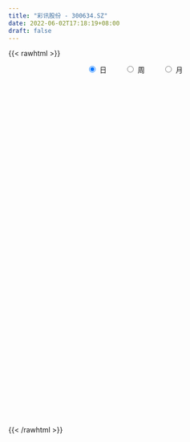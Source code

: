 ```yaml
---
title: "彩讯股份 - 300634.SZ"
date: 2022-06-02T17:18:19+08:00
draft: false
---
```

{{< rawhtml >}}
    <div style="text-align: center">
        <label style="padding: 1rem;"><input style="margin-right: .5rem" type="radio" name="period" value="D" checked onclick="period_change(this)">日</label>
        <label style="padding: 1rem;"><input style="margin-right: .5rem" type="radio" name="period" value="W" onclick="period_change(this)">周</label>
        <label style="padding: 1rem;"><input style="margin-right: .5rem" type="radio" name="period" value="M" onclick="period_change(this)">月</label>
    </div>
    <div id="chart" style="height: 700px;"></div> 
    <script type="text/javascript">
        const D_v = [65386.19,62544.7,83957.65,50149.42,51180.0,44048.5,34112.8,36990.02,42772.34,65307.04,58416.83,65332.88,37367.88,112962.11,82832.73,60667.75,54575.48,51794.0,39320.07,56810.88,43781.45,56031.2,35317.21,27652.32,57611.05,133151.88,236127.87,331417.33,300789.61,205678.0,165690.77,201374.67,149994.74,153615.84,115623.39,197270.94,122294.0,93193.02,88417.23,100773.89,71434.08,91430.67,128553.55,110760.7,107422.18,78580.61,54153.84,55093.65,57578.71,47842.89,67899.88,62530.63,53017.25,51531.14,65238.85,52477.06,43945.36,55404.69,58614.65,28690.5,40348.73,30939.08,22626.73,26504.0,28869.85,22598.52,25064.48,52875.39,51885.55,32958.0,48372.39,26092.24,29022.39,29909.25,58265.23,48257.94,40882.13,28769.38,39862.5,23864.03,70525.15,38896.73,30941.07,23246.77,15347.82,19109.24,21175.82,23864.56,16179.15,29750.29,60050.52,80191.37,60028.41,55765.33,78074.51,47490.4,68452.28,52130.84,54395.98,50915.03,40548.11,32902.11,31464.0,61889.14,54658.67,36195.38,36928.31,27762.05,27128.93,48290.22,71115.69,58171.89,44396.71,83628.81,69242.74,249203.76,184576.41,104924.6,105771.25,70323.45,69872.29,50884.05,41781.15,61315.94,55982.71,59604.65,77051.11,57463.56,109714.09,102488.4,63788.7,45002.89,44101.96,36223.03,76580.37,34898.48,28233.31,34790.88,77530.0,117617.0,82325.24,85474.9,77967.14,108810.93,97925.61,97166.14,80898.61,58844.0,74796.01,52537.4,85819.89,181007.52,113668.81,81928.27,83315.96,100748.0,83679.41,60095.87,48183.0,80301.82,77284.0,137348.21,134568.0,117562.0,113827.27,94876.0,180800.44,179071.34,119897.4,136928.96,93444.42,123272.54,67250.12,84479.84,51898.84,58829.74,49963.3,50992.0,48294.04,47879.41,65355.54,66673.84,65955.74,50540.74,79544.74,48039.0,39283.11,33972.29,46109.14,40534.0,42700.1,36796.72,53770.61,58131.96,39922.8,46309.3,37566.0,56503.49,61730.62,54112.7,36312.0,33589.23,25918.62,30192.82,38205.62,30505.05,35578.0,25318.0,32078.44,33040.74,30815.0,42458.0,35912.0,31037.02,35406.28,21862.37,19919.28,17142.28,31744.58,47927.54,41664.12,35609.71,31295.12,30918.88,47846.8,48062.74,39978.44,74897.45,69794.31,53611.57,44663.12,26917.0,29700.0,43478.1,30907.6,23080.51,28744.57,24274.14,26719.84,20446.79,25843.14,23768.87,31180.08,26330.0,26570.1,30741.77,29532.8,40051.9,45135.24,38470.27]
const D_histogram = [0.0,0.0057435897,0.0364709767,0.0409586904,0.0631328172,0.0523283135,0.0455512784,0.0096411937,-0.0254376613,-0.0268279932,0.0089854344,0.04515975,0.0444613025,0.1112080815,0.1277692269,0.0881030794,0.0718710351,0.0467634222,0.0236841407,0.041960826,0.0187345284,-0.0414555297,-0.107524123,-0.1352781759,-0.0855618698,0.0268927509,0.3207711608,0.6388354794,0.7720492227,0.7723629693,0.6576064522,0.5696931736,0.4087410411,0.2133444029,0.1158817574,0.0731600966,-0.0525172135,-0.1124388727,-0.2030535439,-0.1909067046,-0.2230426123,-0.2245815671,-0.166145275,-0.2176684053,-0.3591656455,-0.4441598158,-0.5508124022,-0.5461310683,-0.4917282793,-0.4289520105,-0.3313317421,-0.2826045439,-0.2817490616,-0.2866887905,-0.2050037455,-0.1500581638,-0.1010089756,-0.0879908541,-0.1146307822,-0.13064647,-0.1803472327,-0.1715635073,-0.1517193326,-0.1524405669,-0.1075924759,-0.0720260923,-0.0637610654,-0.0001438053,0.013784135,0.0111224692,-0.0439427198,-0.0739834686,-0.0910632106,-0.0765801624,0.0068789253,0.0545134499,0.1083431599,0.1144856893,0.1284464785,0.1169268729,0.1516771602,0.1456144259,0.0992787515,0.0458579107,0.0200482394,0.0230628322,0.0196826082,-0.0092714325,-0.0399521632,-0.024067038,0.0527738011,0.1540994453,0.1898039662,0.2197265683,0.2471466654,0.2193052291,0.2005444221,0.2045941615,0.1935445552,0.1527474305,0.1002010611,0.0466457416,0.0257916537,-0.0628762439,-0.1733026822,-0.2273655602,-0.2159451544,-0.1961345972,-0.1990983228,-0.1129809402,-0.0907961254,-0.0560321898,-0.0240130521,0.0646505378,0.1310538686,0.3092750871,0.3471465757,0.3466035537,0.2995235414,0.2646273341,0.1843488631,0.122171665,0.0807027378,0.0593086987,0.0234037728,-0.0006221431,0.0006509631,-0.0448285262,-0.0150170914,0.0145079805,-0.0177158581,-0.0550042806,-0.1201904185,-0.1398207731,-0.1997493402,-0.2347523279,-0.2409134799,-0.2242959999,-0.1580233228,-0.1390465295,-0.0974230987,-0.0659012986,-0.0977345949,-0.0914431074,-0.0837133192,-0.0989089762,-0.1357481395,-0.1609381069,-0.1356577924,-0.1154976189,-0.0597732863,0.0231151658,0.093742839,0.1208607834,0.145814058,0.125012293,0.1210100549,0.0942862471,0.0755668375,0.0767133859,0.0766748732,0.1312422161,0.1434855001,0.1658844599,0.1401278649,0.1139370733,0.1358124859,0.0351107114,-0.0280929351,-0.1754589475,-0.2308814233,-0.3133122846,-0.3367986077,-0.2926228635,-0.2676752692,-0.2644116877,-0.2570768906,-0.2335871972,-0.1968418438,-0.1704964786,-0.1108187913,-0.0331248748,-0.0042956242,0.0389916086,0.0347377524,0.0378441274,0.0440383038,0.0549336562,0.0693556107,0.0640140438,0.041951961,0.0174906395,-0.030206399,-0.0560745689,-0.0661387928,-0.0439210768,-0.0478447921,-0.0978330163,-0.0806763466,-0.0412953607,-0.0046329624,0.0226705439,0.0426251125,0.0574684832,0.0426720922,0.0367798846,0.0398845802,0.0273148732,0.0438080211,0.0590456357,0.0655430053,0.0915992357,0.0747330596,0.0438031278,-0.0033546045,0.0005083749,-0.0200130585,-0.0259788396,-0.051805598,-0.0739308127,-0.0649660326,-0.0521527631,-0.0693889931,-0.0807854283,-0.1496431809,-0.2014262687,-0.2067866325,-0.1752778817,-0.0900036991,-0.0180532972,0.0411772285,0.0854073093,0.1241038937,0.1538299097,0.1773008043,0.1818149129,0.1680526558,0.1610424867,0.1512448888,0.1443363096,0.1437389354,0.1493537138,0.1033442151,0.0896952817,0.0828005037,0.0803118159,0.0830849009,0.094564816,0.1106846749,0.1254245752]
const D_fast = [0.0,0.0071794872,0.0470246183,0.0617520046,0.0997093357,0.1019869103,0.1065976949,0.0730979085,0.0316596382,0.023562308,0.0616220943,0.1090863474,0.1195032254,0.2140520248,0.262555477,0.2449150994,0.2466508138,0.2332340565,0.2160758101,0.2448427019,0.2263000365,0.1557460959,0.0627964718,0.001222875,0.0295487136,0.1487265221,0.5227977222,1.0005709106,1.3267969595,1.5202014485,1.5698465444,1.6243565592,1.565589687,1.4235291496,1.3550369434,1.3306053067,1.1917986932,1.1037673158,0.9623892587,0.9268094218,0.8389128611,0.7812285145,0.7981284878,0.6921882562,0.4608996046,0.2648654803,0.0205097935,-0.1113416398,-0.1798709206,-0.2243326544,-0.2095453215,-0.2314692594,-0.3010510424,-0.3776629689,-0.3472288603,-0.3297978196,-0.3060008752,-0.3149804672,-0.370278091,-0.4189553963,-0.5137429671,-0.5478501185,-0.565935777,-0.6047671531,-0.586817181,-0.5692573204,-0.57693256,-0.5133512512,-0.4959772771,-0.4958583256,-0.5619091946,-0.6104458105,-0.6502913551,-0.6549533475,-0.5697745285,-0.5085116415,-0.4275961415,-0.3928321898,-0.346759781,-0.3290476683,-0.2563780909,-0.2260372187,-0.2475532053,-0.2895095685,-0.3103071798,-0.301526879,-0.299986451,-0.3312583498,-0.3719271213,-0.3620587556,-0.2720244662,-0.1321739607,-0.0490184483,0.0358357959,0.1250425594,0.1520274304,0.1834027289,0.2386010087,0.2759375411,0.2733272741,0.24583117,0.2039372859,0.1895311114,0.0851441529,-0.068607956,-0.1795122241,-0.2220781068,-0.2513011989,-0.3040395053,-0.2461673578,-0.2466815743,-0.2259256861,-0.1999098115,-0.0950835871,0.0040832108,0.2596232011,0.3842813336,0.4703892,0.4981900731,0.5294506993,0.4952594441,0.4636251622,0.4423319195,0.4357650551,0.4057110724,0.3815296207,0.3829654677,0.3262788468,0.3523360088,0.3854880758,0.3488352727,0.29779578,0.2025620375,0.1479764896,0.0381105874,-0.0555804822,-0.1219700042,-0.1614265242,-0.1346596778,-0.1504445169,-0.1331768607,-0.1181303852,-0.1743973303,-0.1909666196,-0.2041651612,-0.2440880623,-0.3148642605,-0.3802887546,-0.3889228882,-0.3976371195,-0.3568561084,-0.2681888649,-0.1741254819,-0.1167923416,-0.0553855526,-0.0449342443,-0.0186839687,-0.0218362147,-0.0216639149,-0.00133902,0.0177911856,0.1051690825,0.1532837415,0.2171538163,0.2264291875,0.2287226643,0.2845511983,0.1926271017,0.1224002214,-0.0688305278,-0.1819733595,-0.3427322919,-0.450418267,-0.4793982387,-0.5213694617,-0.5842088021,-0.6411432277,-0.6760503335,-0.6885154411,-0.7047941956,-0.6728212061,-0.6034085083,-0.5756531638,-0.5226180287,-0.5181874468,-0.50562004,-0.4884162877,-0.4637875212,-0.4320266641,-0.42136472,-0.4329388126,-0.4530274741,-0.5082761124,-0.5481629246,-0.5747618467,-0.5635243999,-0.5794093131,-0.6538557914,-0.6568682084,-0.6278110627,-0.592306905,-0.5593357627,-0.5287249159,-0.4995144244,-0.5036427924,-0.5003400289,-0.4872641882,-0.493005177,-0.4655600237,-0.4355610002,-0.4126778792,-0.36372184,-0.3619047512,-0.381883901,-0.4298802845,-0.4258902113,-0.4514149094,-0.4638754004,-0.5026535583,-0.5432614762,-0.5505382042,-0.5507631255,-0.5853466037,-0.616939396,-0.7232079439,-0.8253475988,-0.8824046208,-0.8947153403,-0.8319420825,-0.764505005,-0.6949801721,-0.629398264,-0.5596757062,-0.4914922127,-0.4236961171,-0.3737282802,-0.3454773734,-0.3122269209,-0.2842132965,-0.2550377983,-0.2197004387,-0.1767472318,-0.1969206767,-0.1881457897,-0.1743404418,-0.1567511756,-0.1332068654,-0.0980857463,-0.0542947186,-0.0081986745]
const D_slow = [0.0,0.0014358974,0.0105536416,0.0207933142,0.0365765185,0.0496585969,0.0610464165,0.0634567149,0.0570972996,0.0503903013,0.0526366599,0.0639265974,0.075041923,0.1028439433,0.1347862501,0.1568120199,0.1747797787,0.1864706343,0.1923916694,0.2028818759,0.207565508,0.1972016256,0.1703205949,0.1365010509,0.1151105834,0.1218337712,0.2020265614,0.3617354312,0.5547477369,0.7478384792,0.9122400922,1.0546633856,1.1568486459,1.2101847466,1.239155186,1.2574452101,1.2443159068,1.2162061886,1.1654428026,1.1177161264,1.0619554734,1.0058100816,0.9642737628,0.9098566615,0.8200652501,0.7090252962,0.5713221956,0.4347894285,0.3118573587,0.2046193561,0.1217864206,0.0511352846,-0.0193019808,-0.0909741784,-0.1422251148,-0.1797396558,-0.2049918997,-0.2269896132,-0.2556473087,-0.2883089262,-0.3333957344,-0.3762866112,-0.4142164444,-0.4523265861,-0.4792247051,-0.4972312282,-0.5131714945,-0.5132074459,-0.5097614121,-0.5069807948,-0.5179664748,-0.5364623419,-0.5592281446,-0.5783731852,-0.5766534538,-0.5630250914,-0.5359393014,-0.5073178791,-0.4752062594,-0.4459745412,-0.4080552512,-0.3716516447,-0.3468319568,-0.3353674791,-0.3303554193,-0.3245897112,-0.3196690592,-0.3219869173,-0.3319749581,-0.3379917176,-0.3247982673,-0.286273406,-0.2388224145,-0.1838907724,-0.122104106,-0.0672777988,-0.0171416932,0.0340068472,0.0823929859,0.1205798436,0.1456301089,0.1572915443,0.1637394577,0.1480203967,0.1046947262,0.0478533361,-0.0061329525,-0.0551666018,-0.1049411825,-0.1331864175,-0.1558854489,-0.1698934963,-0.1758967594,-0.1597341249,-0.1269706578,-0.049651886,0.0371347579,0.1237856463,0.1986665317,0.2648233652,0.310910581,0.3414534972,0.3616291817,0.3764563564,0.3823072996,0.3821517638,0.3823145046,0.371107373,0.3673531002,0.3709800953,0.3665511308,0.3528000606,0.322752456,0.2877972627,0.2378599277,0.1791718457,0.1189434757,0.0628694757,0.023363645,-0.0113979873,-0.035753762,-0.0522290867,-0.0766627354,-0.0995235122,-0.120451842,-0.1451790861,-0.179116121,-0.2193506477,-0.2532650958,-0.2821395005,-0.2970828221,-0.2913040307,-0.2678683209,-0.2376531251,-0.2011996106,-0.1699465373,-0.1396940236,-0.1161224618,-0.0972307524,-0.0780524059,-0.0588836876,-0.0260731336,0.0097982414,0.0512693564,0.0863013226,0.1147855909,0.1487387124,0.1575163903,0.1504931565,0.1066284196,0.0489080638,-0.0294200074,-0.1136196593,-0.1867753752,-0.2536941925,-0.3197971144,-0.384066337,-0.4424631363,-0.4916735973,-0.5342977169,-0.5620024148,-0.5702836335,-0.5713575395,-0.5616096374,-0.5529251993,-0.5434641674,-0.5324545915,-0.5187211774,-0.5013822747,-0.4853787638,-0.4748907735,-0.4705181137,-0.4780697134,-0.4920883556,-0.5086230538,-0.5196033231,-0.5315645211,-0.5560227751,-0.5761918618,-0.586515702,-0.5876739426,-0.5820063066,-0.5713500285,-0.5569829077,-0.5463148846,-0.5371199135,-0.5271487684,-0.5203200501,-0.5093680448,-0.4946066359,-0.4782208846,-0.4553210757,-0.4366378108,-0.4256870288,-0.42652568,-0.4263985862,-0.4314018509,-0.4378965608,-0.4508479603,-0.4693306634,-0.4855721716,-0.4986103624,-0.5159576106,-0.5361539677,-0.5735647629,-0.6239213301,-0.6756179882,-0.7194374587,-0.7419383834,-0.7464517077,-0.7361574006,-0.7148055733,-0.6837795999,-0.6453221224,-0.6009969214,-0.5555431931,-0.5135300292,-0.4732694075,-0.4354581853,-0.3993741079,-0.3634393741,-0.3261009456,-0.3002648918,-0.2778410714,-0.2571409455,-0.2370629915,-0.2162917663,-0.1926505623,-0.1649793936,-0.1336232497]
const D_data = [['2021-05-24', 14.61, 15.7, 14.6, 15.79],['2021-05-25', 15.65, 15.79, 15.4, 16.09],['2021-05-26', 15.77, 16.22, 15.62, 16.66],['2021-05-27', 16.16, 16.02, 15.96, 16.58],['2021-05-28', 15.97, 16.36, 15.97, 16.46],['2021-05-31', 16.36, 16.03, 15.75, 16.57],['2021-06-01', 15.96, 16.08, 15.81, 16.3],['2021-06-02', 16.25, 15.63, 15.48, 16.25],['2021-06-03', 15.63, 15.45, 15.23, 15.75],['2021-06-04', 15.61, 15.76, 15.59, 16.63],['2021-06-07', 15.62, 16.32, 15.6, 16.38],['2021-06-08', 16.33, 16.55, 16.06, 16.86],['2021-06-09', 16.53, 16.23, 16.06, 16.75],['2021-06-10', 16.1, 17.33, 16.1, 17.78],['2021-06-11', 17.3, 17.04, 16.81, 17.3],['2021-06-15', 17.04, 16.38, 16.32, 17.05],['2021-06-16', 16.39, 16.61, 16.3, 16.98],['2021-06-17', 16.45, 16.46, 15.81, 16.65],['2021-06-18', 16.5, 16.41, 16.02, 16.53],['2021-06-21', 16.4, 16.97, 16.33, 17.3],['2021-06-22', 16.76, 16.49, 16.45, 17.13],['2021-06-23', 16.44, 15.82, 15.46, 16.44],['2021-06-24', 15.81, 15.37, 15.25, 15.81],['2021-06-25', 15.38, 15.52, 15.28, 15.52],['2021-06-28', 15.52, 16.48, 15.38, 16.48],['2021-06-29', 16.68, 17.7, 16.66, 18.89],['2021-06-30', 18.51, 21.24, 18.51, 21.24],['2021-07-01', 21.01, 23.63, 20.0, 24.42],['2021-07-02', 21.94, 23.17, 21.7, 25.32],['2021-07-05', 23.25, 22.58, 21.95, 24.0],['2021-07-06', 22.86, 21.52, 21.08, 22.86],['2021-07-07', 21.37, 21.94, 20.63, 22.45],['2021-07-08', 21.37, 20.9, 20.62, 21.71],['2021-07-09', 20.71, 19.92, 19.3, 21.11],['2021-07-12', 19.97, 20.66, 19.97, 20.69],['2021-07-13', 20.78, 21.22, 20.69, 22.59],['2021-07-14', 21.01, 19.91, 19.8, 21.01],['2021-07-15', 19.76, 20.34, 19.31, 20.48],['2021-07-16', 20.0, 19.59, 19.59, 20.8],['2021-07-19', 19.64, 20.67, 19.12, 20.85],['2021-07-20', 20.25, 20.05, 19.61, 20.37],['2021-07-21', 19.99, 20.31, 19.75, 20.85],['2021-07-22', 20.32, 21.2, 19.78, 21.4],['2021-07-23', 21.11, 19.82, 19.31, 21.11],['2021-07-26', 19.42, 18.06, 17.56, 19.8],['2021-07-27', 17.93, 17.94, 17.41, 18.55],['2021-07-28', 17.82, 16.84, 16.5, 17.98],['2021-07-29', 17.16, 17.59, 17.16, 17.8],['2021-07-30', 17.47, 18.01, 17.4, 18.26],['2021-08-02', 18.3, 18.1, 17.82, 18.41],['2021-08-03', 17.99, 18.69, 17.91, 18.79],['2021-08-04', 18.6, 18.24, 18.01, 18.6],['2021-08-05', 18.33, 17.55, 17.49, 18.34],['2021-08-06', 17.85, 17.23, 16.95, 17.85],['2021-08-09', 17.23, 18.31, 17.23, 18.35],['2021-08-10', 17.99, 18.18, 17.87, 18.4],['2021-08-11', 18.08, 18.26, 17.93, 18.4],['2021-08-12', 18.26, 17.87, 17.79, 18.83],['2021-08-13', 17.77, 17.22, 17.03, 18.02],['2021-08-16', 17.23, 17.1, 17.0, 17.56],['2021-08-17', 17.07, 16.33, 16.29, 17.19],['2021-08-18', 16.33, 16.76, 16.33, 16.87],['2021-08-19', 16.6, 16.79, 16.6, 16.95],['2021-08-20', 16.66, 16.4, 16.1, 16.66],['2021-08-23', 16.39, 16.92, 16.39, 17.05],['2021-08-24', 16.96, 16.88, 16.73, 17.2],['2021-08-25', 16.85, 16.53, 16.47, 16.98],['2021-08-26', 16.53, 17.32, 16.35, 17.32],['2021-08-27', 17.5, 16.84, 16.55, 17.55],['2021-08-30', 16.6, 16.6, 16.55, 17.19],['2021-08-31', 16.62, 15.7, 15.41, 16.62],['2021-09-01', 15.68, 15.66, 15.32, 15.82],['2021-09-02', 15.26, 15.55, 14.9, 15.59],['2021-09-03', 15.5, 15.79, 15.5, 16.14],['2021-09-06', 15.81, 16.81, 15.71, 17.2],['2021-09-07', 16.96, 16.66, 16.54, 17.48],['2021-09-08', 16.66, 17.0, 16.4, 17.16],['2021-09-09', 16.81, 16.58, 16.44, 16.97],['2021-09-10', 16.67, 16.76, 16.28, 17.15],['2021-09-13', 16.66, 16.48, 16.31, 16.68],['2021-09-14', 16.48, 17.17, 16.47, 17.55],['2021-09-15', 17.1, 16.8, 16.7, 17.12],['2021-09-16', 16.99, 16.2, 16.2, 16.99],['2021-09-17', 16.3, 15.85, 15.6, 16.35],['2021-09-22', 15.67, 15.96, 15.58, 16.07],['2021-09-23', 15.91, 16.23, 15.91, 16.45],['2021-09-24', 16.23, 16.12, 16.0, 16.66],['2021-09-27', 16.44, 15.67, 15.61, 16.6],['2021-09-28', 15.65, 15.42, 15.31, 15.67],['2021-09-29', 15.4, 15.89, 15.11, 15.89],['2021-09-30', 16.22, 16.87, 16.14, 16.99],['2021-10-08', 17.0, 17.7, 16.62, 17.8],['2021-10-11', 17.33, 17.35, 17.1, 17.76],['2021-10-12', 17.4, 17.59, 17.2, 17.88],['2021-10-13', 17.31, 17.88, 16.77, 18.3],['2021-10-14', 17.59, 17.36, 17.21, 17.65],['2021-10-15', 17.34, 17.51, 17.3, 18.3],['2021-10-18', 17.38, 17.92, 17.04, 17.97],['2021-10-19', 17.78, 17.88, 17.5, 18.19],['2021-10-20', 17.79, 17.52, 17.48, 18.0],['2021-10-21', 17.52, 17.24, 17.18, 17.8],['2021-10-22', 17.44, 17.02, 16.97, 17.5],['2021-10-25', 17.0, 17.28, 16.7, 17.39],['2021-10-26', 17.28, 16.14, 16.07, 17.34],['2021-10-27', 16.21, 15.25, 15.11, 16.21],['2021-10-28', 15.37, 15.36, 15.17, 15.68],['2021-10-29', 15.27, 15.89, 15.27, 15.94],['2021-11-01', 15.9, 15.91, 15.65, 16.14],['2021-11-02', 15.91, 15.5, 15.3, 16.0],['2021-11-03', 15.48, 16.7, 15.39, 17.2],['2021-11-04', 16.31, 16.09, 15.81, 16.45],['2021-11-05', 15.92, 16.32, 15.89, 16.75],['2021-11-08', 16.18, 16.41, 16.02, 16.64],['2021-11-09', 16.6, 17.44, 16.33, 17.61],['2021-11-10', 17.56, 17.64, 17.26, 17.69],['2021-11-11', 17.53, 19.87, 17.32, 21.17],['2021-11-12', 19.39, 18.96, 18.82, 19.69],['2021-11-15', 18.85, 18.87, 18.69, 19.22],['2021-11-16', 18.87, 18.44, 18.43, 19.37],['2021-11-17', 18.47, 18.63, 18.1, 18.78],['2021-11-18', 18.81, 17.97, 17.9, 18.9],['2021-11-19', 17.95, 17.98, 17.94, 18.43],['2021-11-22', 18.0, 18.09, 17.9, 18.22],['2021-11-23', 17.95, 18.28, 17.65, 18.33],['2021-11-24', 18.38, 18.03, 17.72, 18.48],['2021-11-25', 18.03, 18.08, 18.0, 18.44],['2021-11-26', 17.99, 18.39, 17.56, 18.42],['2021-11-29', 18.26, 17.72, 17.63, 18.26],['2021-11-30', 17.81, 18.65, 17.81, 18.84],['2021-12-01', 18.51, 18.86, 18.42, 19.3],['2021-12-02', 18.78, 18.13, 18.09, 18.82],['2021-12-03', 18.13, 17.9, 17.81, 18.35],['2021-12-06', 17.94, 17.25, 17.2, 17.98],['2021-12-07', 17.3, 17.53, 17.1, 17.57],['2021-12-08', 17.0, 16.71, 16.17, 17.03],['2021-12-09', 16.54, 16.62, 16.5, 16.74],['2021-12-10', 16.6, 16.7, 16.47, 16.94],['2021-12-13', 16.69, 16.84, 16.6, 17.09],['2021-12-14', 17.19, 17.54, 17.17, 17.97],['2021-12-15', 17.18, 17.06, 17.01, 17.46],['2021-12-16', 17.21, 17.41, 17.08, 17.59],['2021-12-17', 17.26, 17.41, 17.14, 17.59],['2021-12-20', 17.49, 16.54, 16.41, 17.58],['2021-12-21', 17.0, 16.86, 16.74, 17.5],['2021-12-22', 16.51, 16.83, 16.51, 17.39],['2021-12-23', 16.75, 16.43, 16.38, 17.32],['2021-12-24', 16.6, 15.9, 15.76, 16.71],['2021-12-27', 15.82, 15.73, 15.5, 15.94],['2021-12-28', 15.81, 16.21, 15.73, 16.39],['2021-12-29', 16.14, 16.13, 15.85, 16.29],['2021-12-30', 16.09, 16.67, 16.07, 16.98],['2021-12-31', 16.9, 17.33, 16.75, 17.86],['2022-01-04', 17.33, 17.6, 17.21, 17.64],['2022-01-05', 17.72, 17.37, 17.07, 17.96],['2022-01-06', 17.4, 17.56, 17.06, 17.86],['2022-01-07', 17.66, 17.08, 16.95, 18.06],['2022-01-10', 17.03, 17.3, 16.42, 17.33],['2022-01-11', 17.2, 17.0, 16.9, 17.4],['2022-01-12', 17.17, 17.03, 16.94, 17.38],['2022-01-13', 17.17, 17.28, 17.09, 17.6],['2022-01-14', 17.18, 17.32, 16.83, 17.7],['2022-01-17', 17.45, 18.23, 17.38, 18.33],['2022-01-18', 18.18, 17.99, 17.91, 18.65],['2022-01-19', 17.81, 18.34, 17.8, 18.41],['2022-01-20', 18.6, 17.86, 17.74, 18.6],['2022-01-21', 17.7, 17.83, 17.62, 18.24],['2022-01-24', 17.86, 18.54, 17.8, 18.7],['2022-01-25', 18.24, 16.88, 16.7, 18.3],['2022-01-26', 16.89, 16.93, 16.58, 17.64],['2022-01-27', 16.8, 15.24, 15.22, 16.93],['2022-01-28', 15.49, 15.69, 15.34, 16.22],['2022-02-07', 15.9, 14.76, 14.61, 16.01],['2022-02-08', 14.66, 14.94, 14.31, 14.97],['2022-02-09', 15.02, 15.57, 14.92, 15.66],['2022-02-10', 15.76, 15.26, 15.15, 15.76],['2022-02-11', 15.12, 14.81, 14.74, 15.28],['2022-02-14', 14.64, 14.63, 14.38, 14.93],['2022-02-15', 14.74, 14.66, 14.48, 15.13],['2022-02-16', 14.91, 14.75, 14.69, 15.11],['2022-02-17', 14.59, 14.57, 14.5, 14.98],['2022-02-18', 14.55, 15.03, 14.51, 15.04],['2022-02-21', 15.03, 15.49, 14.99, 15.57],['2022-02-22', 15.64, 15.07, 14.93, 15.64],['2022-02-23', 15.09, 15.38, 15.05, 15.49],['2022-02-24', 15.3, 14.84, 14.58, 15.41],['2022-02-25', 14.95, 14.88, 14.84, 15.18],['2022-02-28', 14.99, 14.9, 14.58, 15.11],['2022-03-01', 14.84, 14.97, 14.81, 15.12],['2022-03-02', 14.81, 15.06, 14.8, 15.22],['2022-03-03', 15.06, 14.82, 14.76, 15.15],['2022-03-04', 14.67, 14.51, 14.43, 14.8],['2022-03-07', 14.51, 14.31, 14.18, 14.51],['2022-03-08', 14.4, 13.75, 13.75, 14.51],['2022-03-09', 13.75, 13.72, 13.14, 13.95],['2022-03-10', 13.99, 13.7, 13.7, 14.16],['2022-03-11', 13.7, 14.02, 13.41, 14.08],['2022-03-14', 13.96, 13.63, 13.63, 14.29],['2022-03-15', 13.63, 12.77, 12.76, 13.67],['2022-03-16', 12.95, 13.37, 12.72, 13.43],['2022-03-17', 13.54, 13.67, 13.42, 13.9],['2022-03-18', 13.65, 13.74, 13.51, 13.83],['2022-03-21', 13.76, 13.72, 13.45, 13.87],['2022-03-22', 13.66, 13.7, 13.53, 13.79],['2022-03-23', 13.74, 13.69, 13.63, 13.86],['2022-03-24', 13.62, 13.28, 13.26, 13.65],['2022-03-25', 13.4, 13.29, 13.21, 13.64],['2022-03-28', 13.2, 13.35, 13.07, 13.6],['2022-03-29', 13.41, 13.08, 13.05, 13.49],['2022-03-30', 13.1, 13.41, 13.09, 13.48],['2022-03-31', 13.41, 13.45, 13.31, 13.65],['2022-04-01', 13.47, 13.38, 13.2, 13.48],['2022-04-06', 13.38, 13.71, 13.34, 13.84],['2022-04-07', 13.61, 13.2, 13.2, 13.78],['2022-04-08', 13.26, 12.88, 12.83, 13.39],['2022-04-11', 12.82, 12.42, 12.37, 13.06],['2022-04-12', 12.36, 12.88, 12.27, 12.93],['2022-04-13', 12.93, 12.46, 12.46, 12.95],['2022-04-14', 12.48, 12.49, 12.48, 12.67],['2022-04-15', 12.53, 12.06, 12.06, 12.54],['2022-04-18', 12.1, 11.86, 11.58, 12.1],['2022-04-19', 11.8, 12.09, 11.77, 12.24],['2022-04-20', 12.32, 12.08, 12.03, 12.42],['2022-04-21', 12.15, 11.57, 11.55, 12.2],['2022-04-22', 11.56, 11.43, 11.27, 11.73],['2022-04-25', 11.31, 10.32, 10.32, 11.31],['2022-04-26', 10.49, 9.98, 9.96, 10.7],['2022-04-27', 9.8, 10.15, 9.66, 10.26],['2022-04-28', 11.13, 10.43, 10.24, 11.18],['2022-04-29', 10.25, 11.21, 10.25, 11.26],['2022-05-05', 11.11, 11.32, 10.88, 11.51],['2022-05-06', 11.02, 11.42, 10.93, 11.59],['2022-05-09', 11.5, 11.46, 11.29, 11.61],['2022-05-10', 11.4, 11.6, 11.28, 11.71],['2022-05-11', 11.7, 11.69, 11.62, 12.04],['2022-05-12', 11.74, 11.8, 11.67, 11.94],['2022-05-13', 11.76, 11.7, 11.59, 11.89],['2022-05-16', 11.85, 11.51, 11.49, 11.89],['2022-05-17', 11.54, 11.6, 11.54, 11.69],['2022-05-18', 11.69, 11.58, 11.55, 11.87],['2022-05-19', 11.37, 11.63, 11.36, 11.66],['2022-05-20', 11.52, 11.75, 11.52, 11.78],['2022-05-23', 11.73, 11.91, 11.68, 11.97],['2022-05-24', 11.96, 11.21, 11.21, 11.96],['2022-05-25', 11.3, 11.49, 11.22, 11.55],['2022-05-26', 11.5, 11.55, 11.2, 11.63],['2022-05-27', 11.65, 11.61, 11.55, 11.81],['2022-05-30', 11.59, 11.71, 11.52, 11.77],['2022-05-31', 11.75, 11.9, 11.5, 11.95],['2022-06-01', 11.98, 12.09, 11.82, 12.2],['2022-06-02', 12.09, 12.23, 11.8, 12.3]]
const W_v = [234.47,966.86,2203.98,8186.22,575710.75,1073516.9100000001,472676.4,840920.34,836908.13,876267.9399999999,482876.4999999999,386367.13,329643.72,227373.76,434329.36,427288.27,495697.33,398110.4300000001,355567.6300000001,218894.85,278439.93,242826.4,166182.91,190656.7,199851.99,163563.29,133865.78,115351.19,157472.12,138068.24,151599.36,158749.86,166030.43,231027.14,160486.9,133364.8,265998.65,138759.62,159748.62,241588.58,63548.36,132103.06,157160.7,302799.13,150660.25,126468.0,239262.91,294656.1,561428.0600000001,317893.16,171495.26,138484.81,124202.91,198351.52,262650.18,130172.32,44001.05,91926.86,78145.54,75543.8,111261.56,92222.62,95244.34,103084.42,84274.18,66960.22,69505.96,61550.67,58057.89,44849.22,66975.66,54485.78,134906.29,92770.6,170001.2,132782.51,115347.46,103091.4,14700.85,39257.23,75859.32,74552.32,337745.08,97447.92,89502.74,81726.89,77803.35,58258.38,105199.1,141881.9,96007.06,132069.32,188886.2,367381.98,194739.56,206820.24,341715.49,422543.27,649075.38,351524.05,307883.56,415950.45,463949.74,207642.26,391756.25,634469.72,616464.25,404988.66,406940.1,798769.4199999999,441111.8,307665.72,415754.16,362384.63,222707.84,137644.4,201034.03,478293.33,722150.8199999999,748176.0499999999,463240.91,700687.54,549529.84,330432.67,237936.61,213594.71,370454.4,177637.87,161439.51,76919.56,27395.8,149408.37,249507.14,173702.72,132323.88,180431.87,220464.51,311147.8,251496.41,218842.96,129910.85,116537.41,91022.42,165888.53,147039.64,119134.64,109278.21,98819.14,38731.12,37021.07,142373.55,118050.47,103337.3,166668.76,188521.66,107760.92,61561.33,102353.01,115627.56,157758.58,38048.49,240934.54,133975.26,313217.96,223230.7,356912.43,206357.3,219593.06,1059097.74,876354.02,616798.58,502952.89,352828.99,282821.79,275680.61,149109.04,181293.79,166354.27,216037.18,187473.75,55632.88,129844.52,80191.37,309810.93,230892.07,221135.5,232468.78,631048.4300000001,401775.64,295735.56,378457.64,220037.15,397738.02,462768.43,453004.8199999999,379661.04,349544.1,598181.48,710142.5600000001,385731.08,262484.29,310754.06,202598.64,234931.39,246224.81,158411.34,156830.18,109407.02,126074.79,187415.37,280579.74,98274.69,154083.21,126028.48,138590.82,153190.21]
const W_histogram = [0.0,0.4020512821,0.9830538388,2.1540632057,3.9400118184,4.7732800042,4.7666038808,4.9153745082,4.8464602525,4.3573413809,3.0213076906,2.1716691958,0.913435134,-0.0564748997,-0.6434481506,-1.1094152519,-1.1713633225,-1.1592341226,-1.5536883714,-2.0070926197,-2.1302310208,-2.3771175194,-2.4572922683,-2.5705905667,-2.6539231094,-2.6614695452,-2.6431328653,-2.5167181319,-2.5321366884,-2.4275720912,-2.2937016167,-1.9715831719,-1.7685050673,-1.3958506319,-1.2338439695,-1.1476445934,-0.938555063,-0.7710284082,-0.4936256861,-0.412851382,-0.3207671578,-0.1267728299,-0.0274789423,0.0864499276,0.0106529995,0.0732448622,0.2497605077,0.371072552,0.7377584084,0.8410283452,0.8139834903,0.7443893032,0.7164480179,0.7661380705,0.7344141257,0.4716847959,0.2000314979,-0.0557724485,-0.3066126684,-0.4990119483,-0.4533817035,-0.5439064323,-0.5153123977,-0.4053615322,-0.3730639542,-0.3117850301,-0.3599255021,-0.3233324757,-0.2801220022,-0.2701284424,-0.3153243408,-0.3026792612,-0.202699455,-0.1210439479,0.062546112,0.19304645,0.2727793173,0.2310131768,0.1645345141,0.149494099,0.1722473102,0.1922145979,0.1310933587,0.0692777611,-0.0032921786,-0.0315659206,-0.0924246966,-0.0892577354,-0.0529432064,0.0074699897,0.0612966557,0.161002283,0.3655568736,0.4436685068,0.3282939876,0.3292422675,0.2874275091,0.6102725262,0.5970850197,0.5927802111,0.5922793279,0.6585711979,0.4879735475,0.1748144254,0.2312130029,0.1762497276,0.1911745346,0.1593409997,0.2450101117,0.330993362,0.2785328058,0.2645816815,0.3355226095,0.2088524842,0.1246701556,0.0201930521,-0.001590679,0.1527698497,0.1423363258,0.2796390303,0.4557562343,0.6459304989,0.657975426,0.4573238822,0.3159911581,0.2338432474,-0.0965294327,-0.2847863533,-0.4895981927,-0.597845547,-0.602793145,-0.5317885586,-0.4150505618,-0.4592544125,-0.4069638245,-0.315151297,-0.235208863,-0.1280704012,-0.0896207293,-0.233243169,-0.4108103869,-0.6051524368,-0.6873988952,-0.8064650572,-0.8645863341,-0.8329042626,-0.8270224477,-0.8516895328,-0.7933524356,-0.6446728897,-0.5567358698,-0.4010837735,-0.3512716053,-0.3128107499,-0.2132066465,-0.1304305648,-0.0545858228,0.0219974681,0.0783863153,0.0794160699,0.086356136,0.2125881861,0.2782148123,0.4281397432,0.4778381685,0.5809994064,0.5890462638,0.5191202924,0.9478077664,0.9687712012,0.917221722,0.8565722201,0.6612580116,0.4560023205,0.3033756229,0.1393529403,0.056878458,-0.0653777,-0.0770986821,-0.1387254085,-0.1527804871,-0.1053010919,-0.0163966134,0.0287551393,0.0249057636,-0.0503548495,-0.0667590326,0.0957759831,0.1307080321,0.1722384605,0.157899068,0.0636228234,0.0459325538,-0.0646076606,-0.0397785353,-0.038527126,-0.0207609069,0.0237032279,-0.0866006179,-0.2075200889,-0.2580820192,-0.2849189807,-0.3088692515,-0.3367088318,-0.3513576223,-0.3670189553,-0.3471958883,-0.3430321369,-0.3685414246,-0.3983466228,-0.402208822,-0.3612496784,-0.289053934,-0.2150835639,-0.1555136789,-0.0592366192]
const W_fast = [0.0,0.5025641026,1.3293301191,3.0388552873,5.8098068547,7.8363950415,9.0213698883,10.3989841428,11.5416849502,12.1419014238,11.5611946561,11.2544734603,10.224598182,9.2405694234,8.4927341348,7.7494132205,7.3946243193,7.1169449886,6.3340686469,5.3788912437,4.7231950874,3.8820292089,3.187531393,2.4315854529,1.6847721329,1.0118583108,0.3694117743,-0.1333530252,-0.7818057539,-1.2841341795,-1.7236891091,-1.8944664573,-2.1335146195,-2.1098228421,-2.2562771721,-2.4569889444,-2.4825381797,-2.507768627,-2.3537723264,-2.3762108678,-2.3643184331,-2.2020173126,-2.1095931606,-1.9740518088,-2.047185487,-1.9662824088,-1.7273266363,-1.513246454,-0.9621209955,-0.6485939725,-0.4721429548,-0.3556398161,-0.2044690969,0.0367554733,0.1886350599,0.0438269291,-0.1778184945,-0.4475655529,-0.77505894,-1.0922112069,-1.159926388,-1.3864277249,-1.4866617897,-1.4780513073,-1.5390197178,-1.5556870512,-1.6938088988,-1.7380489913,-1.7648690183,-1.8224075692,-1.9464345527,-2.0094592884,-1.9601543459,-1.9087598258,-1.7095332379,-1.5307712874,-1.3828435908,-1.3668564371,-1.3922014712,-1.3698683616,-1.3040533228,-1.2360323856,-1.2643802851,-1.3088764425,-1.3822694268,-1.418434649,-1.5023995991,-1.5215470718,-1.4984683444,-1.4361876509,-1.367036821,-1.2270806229,-0.9311368139,-0.742108054,-0.7754090763,-0.6921502296,-0.6621081106,-0.186694962,-0.0506112135,0.0932790306,0.2408479793,0.4717826488,0.4231783853,0.1537228696,0.2679246978,0.2570238545,0.3197422951,0.3277440101,0.47466565,0.6433972408,0.6605698861,0.7127641822,0.8675857625,0.7931287583,0.7401139686,0.6406851281,0.6185037273,0.8110567184,0.8362072759,1.043419738,1.3334760005,1.6851328899,1.8616716735,1.7753511002,1.7130161656,1.6893290668,1.3348240285,1.0753705196,0.748159132,0.4904503909,0.3348045067,0.2728619535,0.2858373098,0.126819856,0.0773694879,0.0903941911,0.1115344094,0.1866552709,0.2026997604,0.0007665284,-0.2795032861,-0.6251334452,-0.8792296275,-1.1999120538,-1.4741799142,-1.6507239084,-1.8515977054,-2.0891871737,-2.2291881853,-2.2416768618,-2.2929238094,-2.2375426565,-2.2755483897,-2.3152902218,-2.26898778,-2.2188193395,-2.1566210532,-2.0745383952,-1.9985529692,-1.9776691971,-1.949140097,-1.7697610004,-1.6345806711,-1.3776208044,-1.2084628369,-0.9600517475,-0.8047433242,-0.7448892224,-0.0792498068,0.1839064282,0.3616623796,0.5151559326,0.4851562271,0.3939011162,0.3171183242,0.1879338767,0.119679009,-0.0189215741,-0.0499172267,-0.1462253052,-0.1984755056,-0.1773213834,-0.0925160583,-0.0401755208,-0.0377984555,-0.125647781,-0.1587417223,0.0277372892,0.0953463463,0.1799363898,0.2050717642,0.1267012255,0.1204940943,-0.0061980352,0.0086864564,0.0003060841,0.0128820764,0.0632720182,-0.068681982,-0.2414814752,-0.3565639104,-0.454630617,-0.5557982006,-0.667814989,-0.7703031851,-0.8777192568,-0.944695162,-1.0262894448,-1.1439340886,-1.2733259425,-1.3777403472,-1.4270936232,-1.4271613623,-1.4069618831,-1.3862704179,-1.304802513]
const W_slow = [0.0,0.1005128205,0.3462762802,0.8847920816,1.8697950363,3.0631150373,4.2547660075,5.4836096346,6.6952246977,7.7845600429,8.5398869656,9.0828042645,9.311163048,9.2970443231,9.1361822854,8.8588284724,8.5659876418,8.2761791112,7.8877570183,7.3859838634,6.8534261082,6.2591467284,5.6448236613,5.0021760196,4.3386952422,3.673327856,3.0125446396,2.3833651067,1.7503309345,1.1434379117,0.5700125076,0.0771167146,-0.3650095522,-0.7139722102,-1.0224332026,-1.3093443509,-1.5439831167,-1.7367402188,-1.8601466403,-1.9633594858,-2.0435512753,-2.0752444827,-2.0821142183,-2.0605017364,-2.0578384865,-2.039527271,-1.977087144,-1.884319006,-1.6998794039,-1.4896223176,-1.2861264451,-1.1000291193,-0.9209171148,-0.7293825972,-0.5457790658,-0.4278578668,-0.3778499923,-0.3917931044,-0.4684462715,-0.5931992586,-0.7065446845,-0.8425212926,-0.971349392,-1.072689775,-1.1659557636,-1.2439020211,-1.3338833967,-1.4147165156,-1.4847470161,-1.5522791267,-1.6311102119,-1.7067800272,-1.757454891,-1.7877158779,-1.7720793499,-1.7238177374,-1.6556229081,-1.5978696139,-1.5567359854,-1.5193624606,-1.476300633,-1.4282469836,-1.3954736439,-1.3781542036,-1.3789772482,-1.3868687284,-1.4099749025,-1.4322893364,-1.445525138,-1.4436576406,-1.4283334766,-1.3880829059,-1.2966936875,-1.1857765608,-1.1037030639,-1.021392497,-0.9495356197,-0.7969674882,-0.6476962333,-0.4995011805,-0.3514313485,-0.1867885491,-0.0647951622,-0.0210915558,0.0367116949,0.0807741268,0.1285677605,0.1684030104,0.2296555383,0.3124038788,0.3820370803,0.4481825007,0.532063153,0.5842762741,0.615443813,0.620492076,0.6200944063,0.6582868687,0.6938709501,0.7637807077,0.8777197663,1.039202391,1.2036962475,1.3180272181,1.3970250076,1.4554858194,1.4313534612,1.3601568729,1.2377573247,1.088295938,0.9375976517,0.8046505121,0.7008878716,0.5860742685,0.4843333124,0.4055454881,0.3467432724,0.3147256721,0.2923204897,0.2340096975,0.1313071008,-0.0199810084,-0.1918307323,-0.3934469966,-0.6095935801,-0.8178196457,-1.0245752577,-1.2374976409,-1.4358357498,-1.5970039722,-1.7361879396,-1.836458883,-1.9242767843,-2.0024794718,-2.0557811335,-2.0883887747,-2.1020352304,-2.0965358633,-2.0769392845,-2.057085267,-2.035496233,-1.9823491865,-1.9127954834,-1.8057605476,-1.6863010055,-1.5410511539,-1.3937895879,-1.2640095148,-1.0270575732,-0.7848647729,-0.5555593424,-0.3414162874,-0.1761017845,-0.0621012044,0.0137427013,0.0485809364,0.0628005509,0.0464561259,0.0271814554,-0.0074998967,-0.0456950185,-0.0720202915,-0.0761194448,-0.06893066,-0.0627042191,-0.0752929315,-0.0919826897,-0.0680386939,-0.0353616859,0.0076979293,0.0471726963,0.0630784021,0.0745615406,0.0584096254,0.0484649916,0.0388332101,0.0336429834,0.0395687903,0.0179186359,-0.0339613863,-0.0984818911,-0.1697116363,-0.2469289492,-0.3311061571,-0.4189455627,-0.5107003015,-0.5974992736,-0.6832573079,-0.775392664,-0.8749793197,-0.9755315252,-1.0658439448,-1.1381074283,-1.1918783193,-1.230756739,-1.2455658938]
const W_data = [['2018-03-23', 9.46, 10.32, 9.46, 10.32],['2018-03-30', 11.35, 16.62, 11.35, 16.62],['2018-04-04', 18.28, 22.12, 18.28, 22.12],['2018-04-13', 24.33, 35.62, 24.33, 35.62],['2018-04-20', 39.18, 54.0, 39.18, 57.37],['2018-04-27', 55.0, 53.02, 53.02, 66.0],['2018-05-04', 52.2, 49.09, 49.03, 55.77],['2018-05-11', 50.0, 56.01, 48.61, 59.47],['2018-05-18', 56.0, 58.29, 54.6, 66.5],['2018-05-25', 57.01, 56.24, 56.0, 67.43],['2018-06-01', 56.0, 44.8, 43.28, 56.0],['2018-06-08', 45.44, 48.31, 43.68, 48.98],['2018-06-15', 47.8, 40.02, 39.72, 47.8],['2018-06-22', 38.63, 39.26, 34.06, 39.32],['2018-06-29', 40.5, 40.87, 37.82, 42.2],['2018-07-06', 41.75, 40.11, 38.2, 44.94],['2018-07-13', 40.16, 44.07, 40.16, 46.86],['2018-07-20', 44.18, 45.13, 42.5, 47.1],['2018-07-27', 46.26, 39.06, 39.0, 47.62],['2018-08-03', 39.0, 35.68, 33.28, 39.28],['2018-08-10', 35.0, 37.61, 34.08, 38.0],['2018-08-17', 36.41, 34.18, 33.9, 41.0],['2018-08-24', 33.78, 34.29, 33.33, 35.58],['2018-08-31', 34.27, 32.09, 32.0, 36.3],['2018-09-07', 32.1, 30.5, 29.59, 32.38],['2018-09-14', 30.46, 29.64, 29.6, 31.99],['2018-09-21', 28.27, 28.34, 27.0, 28.8],['2018-09-28', 28.49, 28.4, 26.88, 28.8],['2018-10-12', 27.91, 25.19, 24.03, 29.3],['2018-10-19', 25.51, 25.15, 23.1, 27.76],['2018-10-26', 25.29, 24.39, 23.35, 27.16],['2018-11-02', 24.12, 26.32, 24.12, 27.68],['2018-11-09', 26.84, 24.73, 24.21, 27.3],['2018-11-16', 24.61, 27.07, 24.4, 27.73],['2018-11-23', 26.88, 24.7, 24.7, 27.27],['2018-11-30', 24.2, 23.3, 22.22, 24.76],['2018-12-07', 23.88, 24.6, 23.69, 28.28],['2018-12-14', 24.01, 24.18, 23.81, 25.8],['2018-12-21', 24.15, 26.0, 23.87, 26.03],['2018-12-28', 25.8, 23.87, 23.7, 27.5],['2019-01-04', 23.84, 23.9, 22.67, 24.19],['2019-01-11', 23.81, 25.48, 23.71, 25.48],['2019-01-18', 25.18, 24.73, 23.86, 25.5],['2019-01-25', 24.7, 25.22, 24.45, 27.98],['2019-02-01', 25.4, 22.69, 21.6, 25.77],['2019-02-15', 22.9, 24.13, 22.86, 24.5],['2019-02-22', 24.19, 26.05, 24.19, 26.5],['2019-03-01', 25.98, 26.14, 25.77, 27.75],['2019-03-08', 26.26, 30.73, 26.26, 34.15],['2019-03-15', 31.03, 29.11, 28.0, 32.48],['2019-03-22', 29.3, 28.15, 27.77, 29.95],['2019-03-29', 27.8, 27.81, 26.51, 28.75],['2019-04-04', 27.81, 28.51, 27.81, 29.22],['2019-04-12', 28.55, 30.02, 27.08, 30.1],['2019-04-19', 30.38, 29.56, 29.03, 31.26],['2019-04-26', 29.71, 26.28, 26.15, 29.78],['2019-04-30', 26.4, 24.93, 24.2, 26.67],['2019-05-10', 23.88, 23.7, 22.07, 24.76],['2019-05-17', 23.5, 22.18, 22.1, 23.85],['2019-05-24', 22.25, 21.31, 21.08, 23.14],['2019-05-31', 21.22, 23.42, 21.22, 23.66],['2019-06-06', 23.13, 21.08, 21.08, 23.55],['2019-06-14', 21.53, 21.85, 21.15, 22.7],['2019-06-21', 21.85, 22.73, 21.75, 22.99],['2019-06-28', 22.8, 21.67, 21.13, 23.43],['2019-07-05', 22.06, 21.84, 21.51, 22.58],['2019-07-12', 21.8, 20.05, 19.8, 21.8],['2019-07-19', 20.0, 20.61, 19.5, 20.9],['2019-07-26', 20.38, 20.46, 19.62, 20.85],['2019-08-02', 20.56, 19.75, 19.6, 20.75],['2019-08-09', 19.67, 18.5, 17.81, 20.08],['2019-08-16', 18.5, 18.65, 17.75, 19.11],['2019-08-23', 19.4, 19.6, 19.1, 20.85],['2019-08-30', 19.0, 19.48, 18.87, 20.49],['2019-09-06', 19.45, 21.2, 19.29, 22.36],['2019-09-12', 21.3, 21.24, 20.81, 23.0],['2019-09-20', 21.23, 21.12, 20.91, 22.15],['2019-09-27', 20.86, 19.67, 19.4, 21.49],['2019-09-30', 19.51, 19.0, 19.0, 20.0],['2019-10-11', 19.05, 19.33, 18.65, 19.59],['2019-10-18', 19.9, 19.74, 19.5, 20.47],['2019-10-25', 19.78, 19.76, 19.36, 20.69],['2019-11-01', 21.74, 18.56, 18.03, 22.77],['2019-11-08', 18.56, 18.1, 17.75, 18.8],['2019-11-15', 18.15, 17.43, 17.06, 18.15],['2019-11-22', 17.27, 17.5, 17.23, 17.97],['2019-11-29', 17.62, 16.6, 16.24, 17.62],['2019-12-06', 16.56, 16.97, 16.45, 16.97],['2019-12-13', 16.88, 17.23, 16.84, 17.44],['2019-12-20', 17.29, 17.57, 17.21, 18.13],['2019-12-27', 17.57, 17.62, 17.0, 17.97],['2020-01-03', 17.5, 18.5, 17.15, 19.23],['2020-01-10', 18.5, 20.66, 18.17, 20.66],['2020-01-17', 20.14, 19.99, 19.5, 21.68],['2020-01-23', 19.98, 17.61, 17.45, 20.6],['2020-02-07', 15.85, 18.87, 14.27, 18.87],['2020-02-14', 20.76, 18.33, 17.7, 20.76],['2020-02-21', 18.57, 23.9, 18.35, 23.9],['2020-02-28', 26.29, 20.91, 20.65, 27.7],['2020-03-06', 21.33, 21.37, 21.05, 23.2],['2020-03-13', 20.77, 21.82, 19.33, 22.18],['2020-03-20', 22.14, 23.3, 19.24, 24.0],['2020-03-27', 22.92, 20.49, 20.31, 24.25],['2020-04-03', 19.89, 17.65, 17.32, 19.89],['2020-04-10', 18.5, 21.75, 18.14, 24.8],['2020-04-17', 19.67, 20.53, 19.58, 21.85],['2020-04-24', 20.27, 21.46, 20.27, 23.99],['2020-04-30', 22.06, 20.99, 20.4, 22.96],['2020-05-08', 20.51, 22.8, 20.51, 22.8],['2020-05-15', 23.6, 23.54, 22.35, 25.19],['2020-05-22', 23.22, 22.19, 21.74, 24.78],['2020-05-29', 22.05, 22.77, 21.62, 23.23],['2020-06-05', 22.74, 24.3, 22.56, 24.88],['2020-06-12', 24.2, 21.97, 21.48, 24.76],['2020-06-19', 22.0, 22.15, 21.89, 23.0],['2020-06-24', 22.0, 21.53, 21.53, 22.67],['2020-07-03', 21.38, 22.32, 20.9, 22.42],['2020-07-10', 22.4, 25.04, 22.4, 26.29],['2020-07-17', 25.0, 23.58, 23.55, 26.49],['2020-07-24', 23.8, 26.05, 22.16, 28.15],['2020-07-31', 26.54, 27.8, 24.39, 27.8],['2020-08-07', 29.0, 29.55, 27.51, 30.8],['2020-08-14', 29.09, 28.55, 27.3, 32.31],['2020-08-21', 28.7, 26.0, 25.8, 29.59],['2020-08-28', 25.8, 26.32, 24.51, 26.9],['2020-09-04', 26.25, 26.88, 25.5, 27.48],['2020-09-11', 26.87, 22.91, 22.2, 27.94],['2020-09-18', 22.99, 23.33, 22.68, 24.0],['2020-09-25', 23.3, 21.93, 21.81, 23.68],['2020-09-30', 22.08, 22.02, 21.32, 22.3],['2020-10-09', 22.36, 22.67, 22.32, 22.76],['2020-10-16', 23.29, 23.47, 23.01, 24.26],['2020-10-23', 23.76, 24.28, 23.0, 27.0],['2020-10-30', 23.97, 22.2, 22.13, 25.02],['2020-11-06', 22.27, 23.16, 22.07, 23.65],['2020-11-13', 23.38, 23.82, 22.23, 24.26],['2020-11-20', 23.78, 23.97, 22.0, 25.0],['2020-11-27', 23.84, 24.72, 23.14, 25.11],['2020-12-04', 24.77, 24.21, 23.7, 25.11],['2020-12-11', 24.38, 21.55, 21.02, 24.79],['2020-12-18', 21.55, 20.02, 19.54, 21.75],['2020-12-25', 20.0, 18.4, 18.15, 20.17],['2020-12-31', 18.59, 18.52, 17.91, 19.01],['2021-01-08', 18.55, 16.87, 16.34, 18.96],['2021-01-15', 17.02, 16.41, 15.29, 17.19],['2021-01-22', 16.4, 16.68, 16.4, 17.25],['2021-01-29', 16.28, 15.66, 15.42, 16.89],['2021-02-05', 15.71, 14.39, 14.14, 16.16],['2021-02-10', 14.4, 14.67, 14.14, 14.84],['2021-02-19', 14.88, 15.57, 14.88, 15.58],['2021-02-26', 15.53, 14.73, 14.63, 16.23],['2021-03-05', 14.83, 15.6, 14.81, 15.73],['2021-03-12', 15.7, 14.26, 14.16, 15.92],['2021-03-19', 14.28, 13.81, 13.2, 14.49],['2021-03-26', 13.66, 14.45, 13.63, 14.69],['2021-04-02', 14.37, 14.3, 13.75, 14.39],['2021-04-09', 14.3, 14.27, 14.03, 14.53],['2021-04-16', 14.21, 14.38, 13.58, 14.55],['2021-04-23', 14.34, 14.23, 14.18, 15.17],['2021-04-30', 14.4, 13.46, 13.33, 14.83],['2021-05-07', 13.4, 13.33, 13.2, 13.6],['2021-05-14', 13.32, 15.02, 12.93, 15.1],['2021-05-21', 14.98, 14.7, 14.55, 15.27],['2021-05-28', 14.61, 16.36, 14.6, 16.66],['2021-06-04', 16.36, 15.76, 15.23, 16.63],['2021-06-11', 15.62, 17.04, 15.6, 17.78],['2021-06-18', 17.04, 16.41, 15.81, 17.05],['2021-06-25', 16.4, 15.52, 15.25, 17.3],['2021-07-02', 15.52, 23.17, 15.38, 25.32],['2021-07-09', 23.25, 19.92, 19.3, 24.0],['2021-07-16', 19.97, 19.59, 19.31, 22.59],['2021-07-23', 19.64, 19.82, 19.12, 21.4],['2021-07-30', 19.42, 18.01, 16.5, 19.8],['2021-08-06', 18.3, 17.23, 16.95, 18.79],['2021-08-13', 17.23, 17.22, 17.03, 18.83],['2021-08-20', 17.23, 16.4, 16.1, 17.56],['2021-08-27', 16.39, 16.84, 16.35, 17.55],['2021-09-03', 16.6, 15.79, 14.9, 17.19],['2021-09-10', 15.81, 16.76, 15.71, 17.48],['2021-09-17', 16.66, 15.85, 15.6, 17.55],['2021-09-24', 15.67, 16.12, 15.58, 16.66],['2021-09-30', 16.44, 16.87, 15.11, 16.99],['2021-10-08', 17.0, 17.7, 16.62, 17.8],['2021-10-15', 17.33, 17.51, 16.77, 18.3],['2021-10-22', 17.38, 17.02, 16.97, 18.19],['2021-10-29', 17.0, 15.89, 15.11, 17.39],['2021-11-05', 15.9, 16.32, 15.3, 17.2],['2021-11-12', 16.18, 18.96, 16.02, 21.17],['2021-11-19', 18.85, 17.98, 17.9, 19.37],['2021-11-26', 18.0, 18.39, 17.56, 18.48],['2021-12-03', 18.26, 17.9, 17.63, 19.3],['2021-12-10', 17.94, 16.7, 16.17, 17.98],['2021-12-17', 16.69, 17.41, 16.6, 17.97],['2021-12-24', 17.49, 15.9, 15.76, 17.58],['2021-12-31', 15.82, 17.33, 15.5, 17.86],['2022-01-07', 17.33, 17.08, 16.95, 18.06],['2022-01-14', 17.03, 17.32, 16.42, 17.7],['2022-01-21', 17.45, 17.83, 17.38, 18.65],['2022-01-28', 17.86, 15.69, 15.22, 18.7],['2022-02-11', 15.9, 14.81, 14.31, 16.01],['2022-02-18', 14.64, 15.03, 14.38, 15.13],['2022-02-25', 15.03, 14.88, 14.58, 15.64],['2022-03-04', 14.99, 14.51, 14.43, 15.22],['2022-03-11', 14.51, 14.02, 13.14, 14.51],['2022-03-18', 13.96, 13.74, 12.72, 14.29],['2022-03-25', 13.76, 13.29, 13.21, 13.87],['2022-04-01', 13.2, 13.38, 13.05, 13.65],['2022-04-08', 13.38, 12.88, 12.83, 13.84],['2022-04-15', 12.82, 12.06, 12.06, 13.06],['2022-04-22', 12.1, 11.43, 11.27, 12.42],['2022-04-29', 11.31, 11.21, 9.66, 11.31],['2022-05-06', 11.11, 11.42, 10.88, 11.59],['2022-05-13', 11.5, 11.7, 11.28, 12.04],['2022-05-20', 11.85, 11.75, 11.36, 11.89],['2022-05-27', 11.73, 11.61, 11.2, 11.97],['2022-06-02', 11.59, 12.23, 11.5, 12.3]]
const M_v = [1201.33,1659617.8599999999,3421492.8799999999,1465870.3999999997,1747616.0000000007,1026048.4500000002,612632.25,526415.0599999999,770383.7900000002,806095.4700000001,787241.49,646434.1100000001,1222284.2000000004,759377.9800000001,356877.76,374825.5600000001,281678.87,368383.42,535923.4199999999,502486.9500000001,371407.9,445188.41,839235.09,1620154.3800000001,1651223.9500000002,2143404.9899999998,1954487.0400000003,1215908.3199999998,2535477.8500000001,1860998.0899999994,957634.6200000002,600014.0299999999,892488.1200000001,759689.99,541341.02,316944.88,649973.75,471665.84,770224.7500000001,1388935.79,2981141.4199999999,970235.6199999999,674012.2100000002,842029.8700000001,1728206.0600000001,1744828.4099999999,2037529.1799999999,998252.5399999999,928898.2499999999,734291.9199999999,586561.9000000001,83605.51]
const M_histogram = [0.0,2.322962963,3.3168403503,3.3127130572,2.9220579637,2.1306458652,1.2555042078,0.4053588471,-0.3088959925,-0.7390103181,-1.1205997863,-1.0618439705,-0.8987795204,-0.9595482974,-1.067808601,-1.213042977,-1.3487376065,-1.4293367503,-1.4481367474,-1.4475286487,-1.4761609632,-1.3261640114,-1.1909379261,-0.8300280808,-0.751210234,-0.4546759197,-0.1236198611,0.0639440269,0.5415175779,0.6914944294,0.5131064846,0.389805713,0.4099923139,0.0535287571,-0.3532451367,-0.646255607,-0.8377266178,-0.9427590844,-0.7868477209,-0.3052829338,-0.1827745926,-0.2326091344,-0.1652368139,-0.1647646404,0.0328046596,0.0831028741,0.0178466491,-0.0622116826,-0.1893287631,-0.3892621042,-0.4364814685,-0.4074868831]
const M_fast = [0.0,2.9037037037,4.7267911786,5.5508421499,5.8907015472,5.631950915,5.0706853096,4.3218796607,3.5304008229,2.9155339178,2.2537945031,2.0470893262,1.9854588962,1.6848030448,1.309590591,0.8610954708,0.3882164396,-0.0497168918,-0.4305510757,-0.7918251392,-1.1894976945,-1.3710417455,-1.5335501417,-1.3801473166,-1.4891320284,-1.3062666939,-1.0061156007,-0.8025657059,-0.1896127604,0.1332376985,0.0831263748,0.0572770315,0.1799617108,-0.1631196567,-0.6582048347,-1.1127792067,-1.5136818719,-1.8544041097,-1.8952046765,-1.4899606228,-1.4131459297,-1.5211327551,-1.4950696381,-1.5357886247,-1.3300181598,-1.2589442267,-1.3197387894,-1.4153500418,-1.5897993132,-1.8870481803,-2.0433879117,-2.1162650471]
const M_slow = [0.0,0.5807407407,1.4099508283,2.2381290926,2.9686435835,3.5013050498,3.8151811018,3.9165208136,3.8392968154,3.6545442359,3.3743942893,3.1089332967,2.8842384166,2.6443513423,2.377399192,2.0741384478,1.7369540461,1.3796198586,1.0175856717,0.6557035095,0.2866632687,-0.0448777341,-0.3426122156,-0.5501192358,-0.7379217943,-0.8515907743,-0.8824957395,-0.8665097328,-0.7311303383,-0.558256731,-0.4299801098,-0.3325286816,-0.2300306031,-0.2166484138,-0.304959698,-0.4665235997,-0.6759552542,-0.9116450253,-1.1083569555,-1.184677689,-1.2303713371,-1.2885236207,-1.3298328242,-1.3710239843,-1.3628228194,-1.3420471009,-1.3375854386,-1.3531383592,-1.40047055,-1.4977860761,-1.6069064432,-1.708778164]
const M_data = [['2018-03-30', 9.46, 16.62, 9.46, 16.62],['2018-04-27', 18.28, 53.02, 18.28, 66.0],['2018-05-31', 52.2, 47.77, 46.12, 67.43],['2018-06-29', 47.7, 40.87, 34.06, 48.98],['2018-07-31', 41.75, 37.83, 36.38, 47.62],['2018-08-31', 38.2, 32.09, 32.0, 41.0],['2018-09-28', 32.1, 28.4, 26.88, 32.38],['2018-10-31', 27.91, 25.25, 23.1, 29.3],['2018-11-30', 25.96, 23.3, 22.22, 27.73],['2018-12-28', 23.88, 23.87, 23.69, 28.28],['2019-01-31', 23.84, 22.03, 21.6, 27.98],['2019-02-28', 22.4, 26.26, 22.22, 27.75],['2019-03-29', 26.25, 27.81, 25.86, 34.15],['2019-04-30', 27.81, 24.93, 24.2, 31.26],['2019-05-31', 23.88, 23.42, 21.08, 24.76],['2019-06-28', 23.13, 21.67, 21.08, 23.55],['2019-07-31', 22.06, 20.27, 19.5, 22.58],['2019-08-30', 20.27, 19.48, 17.75, 20.85],['2019-09-30', 19.45, 19.0, 19.0, 23.0],['2019-10-31', 19.05, 18.15, 18.15, 22.77],['2019-11-29', 18.21, 16.6, 16.24, 18.8],['2019-12-31', 16.56, 18.06, 16.45, 18.13],['2020-01-23', 18.35, 17.61, 17.45, 21.68],['2020-02-28', 15.85, 20.91, 14.27, 27.7],['2020-03-31', 21.33, 17.84, 17.76, 24.25],['2020-04-30', 17.71, 20.99, 17.32, 24.8],['2020-05-29', 20.51, 22.77, 20.51, 25.19],['2020-06-30', 22.74, 22.23, 20.9, 24.88],['2020-07-31', 22.31, 27.8, 21.35, 28.15],['2020-08-31', 29.0, 25.8, 24.51, 32.31],['2020-09-30', 25.83, 22.02, 21.32, 27.94],['2020-10-30', 22.36, 22.2, 22.13, 27.0],['2020-11-30', 22.27, 24.0, 22.0, 25.11],['2020-12-31', 24.09, 18.52, 17.91, 25.11],['2021-01-29', 18.55, 15.66, 15.29, 18.96],['2021-02-26', 15.71, 14.73, 14.14, 16.23],['2021-03-31', 14.83, 14.01, 13.2, 15.92],['2021-04-30', 13.95, 13.46, 13.33, 15.17],['2021-05-31', 13.4, 16.03, 12.93, 16.66],['2021-06-30', 15.96, 21.24, 15.23, 21.24],['2021-07-30', 21.01, 18.01, 16.5, 25.32],['2021-08-31', 18.3, 15.7, 15.41, 18.83],['2021-09-30', 15.68, 16.87, 14.9, 17.55],['2021-10-29', 17.0, 15.89, 15.11, 18.3],['2021-11-30', 15.9, 18.65, 15.3, 21.17],['2021-12-31', 18.51, 17.33, 15.5, 19.3],['2022-01-28', 17.33, 15.69, 15.22, 18.7],['2022-02-28', 15.9, 14.9, 14.31, 16.01],['2022-03-31', 14.84, 13.45, 12.72, 15.22],['2022-04-29', 13.47, 11.21, 9.66, 13.84],['2022-05-31', 11.11, 11.9, 10.88, 12.04],['2022-06-30', 11.98, 12.23, 11.8, 12.3]]
        const D_a = [null,null,16.66,null,null,null,null,null,15.23,null,null,null,null,17.78,null,null,null,null,null,null,null,null,15.25,null,null,null,null,null,25.32,null,null,null,null,19.3,null,null,null,null,null,null,null,null,21.4,null,null,null,16.5,null,null,null,null,null,null,null,null,null,null,18.83,null,null,null,null,null,16.1,null,null,null,null,17.55,null,null,null,null,null,null,null,null,null,null,null,null,null,null,null,null,null,null,null,null,15.11,null,null,null,null,null,null,null,null,18.19,null,null,null,null,null,15.11,null,null,null,null,null,null,null,null,null,null,21.17,null,null,null,null,null,null,null,null,null,null,null,null,null,null,null,null,null,null,16.17,null,null,null,null,null,17.59,null,null,null,null,null,null,15.5,null,null,null,null,null,null,null,null,null,null,null,null,null,null,null,null,null,null,18.7,null,null,null,null,null,14.31,null,null,null,null,null,null,null,null,null,15.64,null,null,null,null,null,null,null,null,null,null,null,null,null,null,null,12.72,null,null,null,null,13.86,null,null,null,null,null,null,null,null,null,null,null,null,null,null,null,null,null,null,null,null,null,null,9.66,null,null,null,null,null,null,12.04,null,null,null,null,null,null,null,null,null,null,11.2,null,null,null,null,null]
const W_a = [null,null,null,null,null,null,null,null,null,67.43,null,null,null,34.06,null,null,null,null,47.62,null,null,null,null,null,null,null,null,null,null,null,null,null,null,null,null,22.22,null,null,null,null,null,null,null,null,null,null,null,null,34.15,null,null,null,null,null,null,null,null,null,null,null,null,null,null,null,null,null,null,null,null,null,null,17.75,null,null,null,23.0,null,null,null,null,null,null,null,null,null,null,16.24,null,null,null,null,null,null,null,null,null,null,null,27.7,null,null,null,null,17.32,null,null,null,null,null,null,null,null,null,null,null,null,null,null,null,null,null,null,32.31,null,null,null,null,null,null,21.32,null,null,null,null,null,null,null,25.11,null,null,null,null,null,null,null,null,null,null,null,null,null,null,null,13.2,null,null,null,null,null,null,null,null,null,null,null,null,null,null,25.32,null,null,null,null,null,null,null,null,14.9,null,null,null,null,null,null,null,null,null,21.17,null,null,null,null,null,null,null,null,null,null,null,null,null,null,null,null,null,null,null,null,null,null,9.66,null,null,null,null,null]
const M_a = [null,null,67.43,null,null,null,null,null,null,null,null,null,null,null,null,null,null,null,null,null,16.24,null,null,null,null,null,null,null,null,32.31,null,null,null,null,null,null,null,null,12.93,null,null,null,null,null,21.17,null,null,null,null,9.66,null,null]
        const D_b = [[{ coord: ['2021-05-26', 16.66] }, { coord: ['2021-06-24', 15.25] }],[{ coord: ['2021-07-02', 21.4] }, { coord: ['2021-07-28', 19.3] }],[{ coord: ['2021-07-28', 17.55] }, { coord: ['2022-01-24', 16.5] }]]
const W_b = [[{ coord: ['2018-05-25', 47.62] }, { coord: ['2019-03-08', 34.06] }],[{ coord: ['2019-08-16', 23.0] }, { coord: ['2021-11-12', 17.75] }]]
const M_b = [[{ coord: ['2018-05-31', 32.31] }, { coord: ['2021-11-30', 16.24] }]]
    </script>
{{< /rawhtml >}}